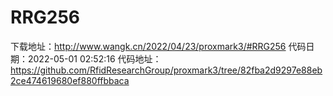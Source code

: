 # RRG256
下载地址：http://www.wangk.cn/2022/04/23/proxmark3/#RRG256
代码日期：2022-05-01 02:52:16
代码地址：https://github.com/RfidResearchGroup/proxmark3/tree/82fba2d9297e88eb2ce474619680ef880ffbbaca
